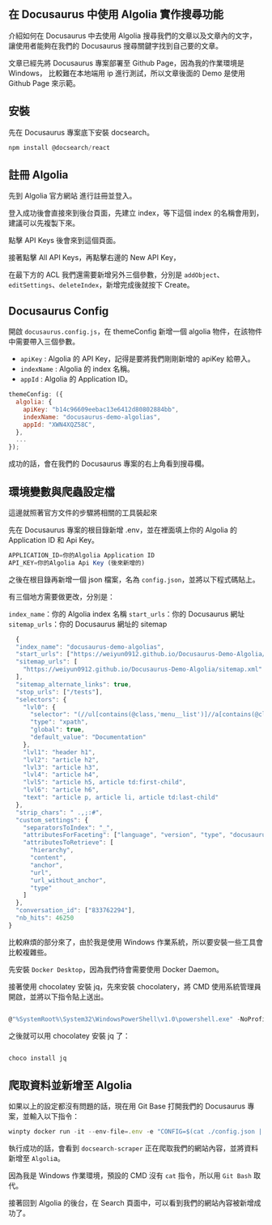 ## 在 Docusaurus 中使用 Algolia 實作搜尋功能

介紹如何在 Docusaurus 中去使用 Algolia 搜尋我們的文章以及文章內的文字，
讓使用者能夠在我們的 Docusaurus 搜尋關鍵字找到自己要的文章。

文章已經先將 Docusaurus 專案部署至 Github Page，因為我的作業環境是 Windows，
比較難在本地端用 ip 進行測試，所以文章後面的 Demo 是使用 Github Page 來示範。

## 安裝

先在 Docusaurus 專案底下安裝 docsearch。

```jsx title=""
npm install @docsearch/react
```

## 註冊 Algolia

先到 Algolia 官方網站 進行註冊並登入。

登入成功後會直接來到後台頁面，先建立 index，等下這個 index 的名稱會用到，建議可以先複製下來。

點擊 API Keys 後會來到這個頁面。

接著點擊 All API Keys，再點擊右邊的 New API Key，

在最下方的 ACL 我們還需要新增另外三個參數，分別是 `addObject`、`editSettings`、`deleteIndex`，新增完成後就按下 Create。

## Docusaurus Config

開啟 `docusaurus.config.js`，在 themeConfig 新增一個 algolia 物件，在該物件中需要帶入三個參數。

- `apiKey` : Algolia 的 API Key，記得是要將我們剛剛新增的 apiKey 給帶入。
- `indexName` : Algolia 的 index 名稱。
- `appId` : Algolia 的 Application ID。

```jsx title="docusaurus.config.js"
themeConfig: ({
  algolia: {
    apiKey: "b14c96609eebac13e6412d80802884bb",
    indexName: "docusaurus-demo-algolias",
    appId: "XWN4XQZ58C",
  },
  ...
});

```

成功的話，會在我們的 Docusaurus 專案的右上角看到搜尋欄。

## 環境變數與爬蟲設定檔

這邊就照著官方文件的步驟將相關的工具裝起來

先在 Docusaurus 專案的根目錄新增 .env，並在裡面填上你的 Algolia 的 Application ID 和 Api Key。

```jsx title=".env"
APPLICATION_ID=你的Algolia Application ID
API_KEY=你的Algolia Api Key (後來新增的)

```

之後在根目錄再新增一個 json 檔案，名為 `config.json`，並將以下程式碼貼上。

有三個地方需要做更改，分別是：

`index_name`：你的 Algolia index 名稱
`start_urls`：你的 Docusaurus 網址
`sitemap_urls`：你的 Docusaurus 網址的 sitemap

```jsx title="config.json"
  {
  "index_name": "docusaurus-demo-algolias",
  "start_urls": ["https://weiyun0912.github.io/Docusaurus-Demo-Algolia/"],
  "sitemap_urls": [
    "https://weiyun0912.github.io/Docusaurus-Demo-Algolia/sitemap.xml"
  ],
  "sitemap_alternate_links": true,
  "stop_urls": ["/tests"],
  "selectors": {
    "lvl0": {
      "selector": "(//ul[contains(@class,'menu__list')]//a[contains(@class, 'menu__link menu__link--sublist menu__link--active')]/text() | //nav[contains(@class, 'navbar')]//a[contains(@class, 'navbar__link--active')]/text())[last()]",
      "type": "xpath",
      "global": true,
      "default_value": "Documentation"
    },
    "lvl1": "header h1",
    "lvl2": "article h2",
    "lvl3": "article h3",
    "lvl4": "article h4",
    "lvl5": "article h5, article td:first-child",
    "lvl6": "article h6",
    "text": "article p, article li, article td:last-child"
  },
  "strip_chars": " .,;:#",
  "custom_settings": {
    "separatorsToIndex": "_",
    "attributesForFaceting": ["language", "version", "type", "docusaurus_tag"],
    "attributesToRetrieve": [
      "hierarchy",
      "content",
      "anchor",
      "url",
      "url_without_anchor",
      "type"
    ]
  },
  "conversation_id": ["833762294"],
  "nb_hits": 46250
}

```

比較麻煩的部分來了，由於我是使用 Windows 作業系統，所以要安裝一些工具會比較複雜些。

先安裝 `Docker Desktop`，因為我們待會需要使用 Docker Daemon。

接著使用 chocolatey 安裝 jq，先來安裝 chocolatery，將 CMD 使用系統管理員開啟，並將以下指令貼上送出。

```jsx title=""

@"%SystemRoot%\System32\WindowsPowerShell\v1.0\powershell.exe" -NoProfile -InputFormat None -ExecutionPolicy Bypass -Command "iex ((New-Object System.Net.WebClient).DownloadString('https://chocolatey.org/install.ps1'))" && SET "PATH=%PATH%;%ALLUSERSPROFILE%\chocolatey\bin"
```

之後就可以用 chocolatey 安裝 jq 了：

```jsx title=""

choco install jq
```

## 爬取資料並新增至 Algolia

如果以上的設定都沒有問題的話，現在用 Git Base 打開我們的 Docusaurus 專案，並輸入以下指令：

```jsx title=""
winpty docker run -it --env-file=.env -e "CONFIG=$(cat ./config.json | jq -r tostring)" algolia/docsearch-scraper

```

執行成功的話，會看到 `docsearch-scraper` 正在爬取我們的網站內容，並將資料新增至 `Algoli`a。

因為我是 Windows 作業環境，預設的 CMD 沒有 `cat` 指令，所以用 `Git Bash` 取代。

接著回到 Algolia 的後台，在 Search 頁面中，可以看到我們的網站內容被新增成功了。
